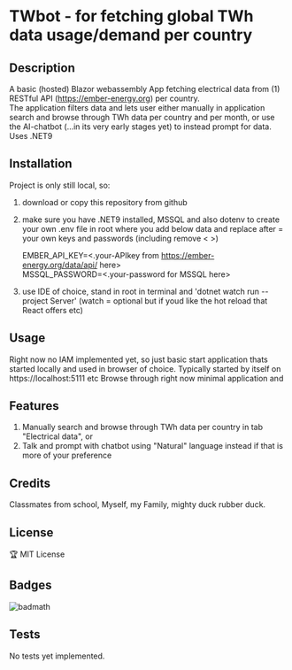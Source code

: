 # TWbot - for fetching global TWh data usage/demand per country

## Description
A basic (hosted) Blazor webassembly App fetching electrical data from (1) RESTful API (https://ember-energy.org) per country.   
The application filters data and lets user either manually in application search and browse through TWh data per country and per month, or use the AI-chatbot (...in its very early stages yet) to instead prompt for data.
Uses .NET9

## Installation

Project is only still local, so: 
1. download or copy this repository from github
2. make sure  you have .NET9 installed, MSSQL and also dotenv to create your own .env file in root where you add below data and replace after = your own keys and passwords (including remove < >)  
    
    EMBER_API_KEY=<.your-APIkey from https://ember-energy.org/data/api/ here>      
    MSSQL_PASSWORD=<.your-password for MSSQL here>    

3. use IDE of choice, stand in root in terminal and 'dotnet watch run --project Server' (watch = optional but if youd like the hot reload that React offers etc)

## Usage
Right now no IAM implemented yet, so just basic start application thats started locally and used in browser of choice. Typically started by itself on https://localhost:5111 etc
Browse through right now minimal application and 

## Features
1. Manually search and browse through TWh data per country in tab "Electrical data", or
2. Talk and prompt with chatbot using "Natural" language instead if that is more of your preference

## Credits
Classmates from school, Myself, my Family, mighty duck rubber duck.

## License
🏆 MIT License

## Badges
![badmath](https://img.shields.io/badge/C#-50%25-blue)

## Tests
No tests yet implemented.